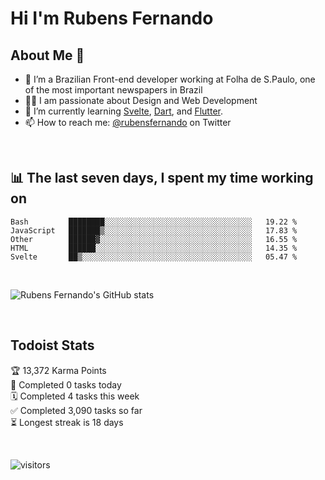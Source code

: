 # Hi I'm Rubens Fernando

## About Me 🚀

- 🌱 I’m a Brazilian Front-end developer working at Folha de S.Paulo, one of the most important newspapers in Brazil
- 👨‍💻 I am passionate about Design and Web Development
- 📖 I’m currently learning [Svelte](https://svelte.dev/), [Dart](https://dart.dev/), and [Flutter](https://flutter.dev/).
- 📫 How to reach me: [@rubensfernando](https://twitter.com/rubensfernando) on Twitter

<br />

## 📊 The last seven days, I spent my time working on

<!--START_SECTION:waka-->
```text
Bash         ████████░░░░░░░░░░░░░░░░░░░░░░░░░░░░░░░░░   19.22 % 
JavaScript   ███████▒░░░░░░░░░░░░░░░░░░░░░░░░░░░░░░░░░   17.83 % 
Other        ██████▓░░░░░░░░░░░░░░░░░░░░░░░░░░░░░░░░░░   16.55 % 
HTML         ██████░░░░░░░░░░░░░░░░░░░░░░░░░░░░░░░░░░░   14.35 % 
Svelte       ██▒░░░░░░░░░░░░░░░░░░░░░░░░░░░░░░░░░░░░░░   05.47 % 
```
<!--END_SECTION:waka-->

<br />

![Rubens Fernando's GitHub stats](https://github-readme-stats.vercel.app/api?username=rubensfernando&show_icons=true&hide_border=true)

<br />

## Todoist Stats

<!-- TODO-IST:START -->
🏆  13,372 Karma Points           
🌸  Completed 0 tasks today           
🗓  Completed 4 tasks this week           
✅  Completed 3,090 tasks so far           
⏳  Longest streak is 18 days
<!-- TODO-IST:END -->

<br>

![visitors](https://visitor-badge.laobi.icu/badge?page_id=rubensfernando.rubensfernando)
